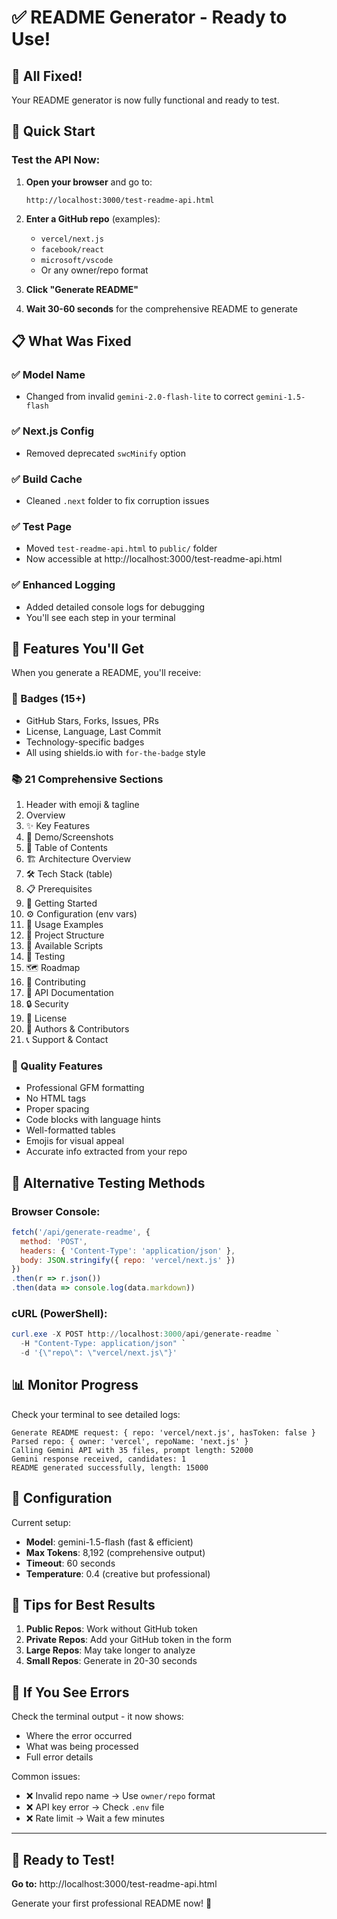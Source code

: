# ✅ README Generator - Ready to Use!

## 🎉 All Fixed!

Your README generator is now fully functional and ready to test.

## 🚀 Quick Start

### Test the API Now:

1. **Open your browser** and go to:
   ```
   http://localhost:3000/test-readme-api.html
   ```

2. **Enter a GitHub repo** (examples):
   - `vercel/next.js`
   - `facebook/react`
   - `microsoft/vscode`
   - Or any owner/repo format

3. **Click "Generate README"**

4. **Wait 30-60 seconds** for the comprehensive README to generate

## 📋 What Was Fixed

### ✅ Model Name
- Changed from invalid `gemini-2.0-flash-lite` to correct `gemini-1.5-flash`

### ✅ Next.js Config
- Removed deprecated `swcMinify` option

### ✅ Build Cache
- Cleaned `.next` folder to fix corruption issues

### ✅ Test Page
- Moved `test-readme-api.html` to `public/` folder
- Now accessible at http://localhost:3000/test-readme-api.html

### ✅ Enhanced Logging
- Added detailed console logs for debugging
- You'll see each step in your terminal

## 🎨 Features You'll Get

When you generate a README, you'll receive:

### 📛 Badges (15+)
- GitHub Stars, Forks, Issues, PRs
- License, Language, Last Commit
- Technology-specific badges
- All using shields.io with `for-the-badge` style

### 📚 21 Comprehensive Sections
1. Header with emoji & tagline
2. Overview
3. ✨ Key Features
4. 🎯 Demo/Screenshots
5. 📑 Table of Contents
6. 🏗️ Architecture Overview
7. 🛠️ Tech Stack (table)
8. 📋 Prerequisites
9. 🚀 Getting Started
10. ⚙️ Configuration (env vars)
11. 📖 Usage Examples
12. 📁 Project Structure
13. 📜 Available Scripts
14. 🧪 Testing
15. 🗺️ Roadmap
16. 🤝 Contributing
17. 📝 API Documentation
18. 🔒 Security
19. 📄 License
20. 👥 Authors & Contributors
21. 📞 Support & Contact

### 💎 Quality Features
- Professional GFM formatting
- No HTML tags
- Proper spacing
- Code blocks with language hints
- Well-formatted tables
- Emojis for visual appeal
- Accurate info extracted from your repo

## 🧪 Alternative Testing Methods

### Browser Console:
```javascript
fetch('/api/generate-readme', {
  method: 'POST',
  headers: { 'Content-Type': 'application/json' },
  body: JSON.stringify({ repo: 'vercel/next.js' })
})
.then(r => r.json())
.then(data => console.log(data.markdown))
```

### cURL (PowerShell):
```powershell
curl.exe -X POST http://localhost:3000/api/generate-readme `
  -H "Content-Type: application/json" `
  -d '{\"repo\": \"vercel/next.js\"}'
```

## 📊 Monitor Progress

Check your terminal to see detailed logs:
```
Generate README request: { repo: 'vercel/next.js', hasToken: false }
Parsed repo: { owner: 'vercel', repoName: 'next.js' }
Calling Gemini API with 35 files, prompt length: 52000
Gemini response received, candidates: 1
README generated successfully, length: 15000
```

## 🔧 Configuration

Current setup:
- **Model**: gemini-1.5-flash (fast & efficient)
- **Max Tokens**: 8,192 (comprehensive output)
- **Timeout**: 60 seconds
- **Temperature**: 0.4 (creative but professional)

## 🎯 Tips for Best Results

1. **Public Repos**: Work without GitHub token
2. **Private Repos**: Add your GitHub token in the form
3. **Large Repos**: May take longer to analyze
4. **Small Repos**: Generate in 20-30 seconds

## 🐛 If You See Errors

Check the terminal output - it now shows:
- Where the error occurred
- What was being processed
- Full error details

Common issues:
- ❌ Invalid repo name → Use `owner/repo` format
- ❌ API key error → Check `.env` file
- ❌ Rate limit → Wait a few minutes

---

## 🎉 Ready to Test!

**Go to:** http://localhost:3000/test-readme-api.html

Generate your first professional README now! 🚀
